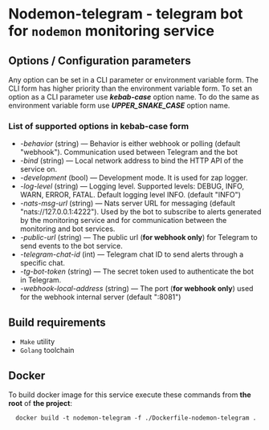 # Nodemon-telegram - telegram bot for `nodemon` monitoring service

## Options / Configuration parameters

Any option can be set in a CLI parameter or environment variable form. The CLI form has higher priority than
the environment variable form.
To set an option as a CLI parameter use _**kebab-case**_ option name.
To do the same as environment variable form use _**UPPER_SNAKE_CASE**_ option name.

### List of supported options in kebab-case form

- _-behavior_ (string) — Behavior is either webhook or polling (default "webhook"). Communication used between
  Telegram and the bot
- _-bind_ (string) — Local network address to bind the HTTP API of the service on.
- _-development_ (bool) — Development mode. It is used for zap logger.
- _-log-level_ (string) — Logging level. Supported levels: DEBUG, INFO, WARN, ERROR, FATAL. Default logging level
  INFO. (default "INFO")
- _-nats-msg-url_ (string) — Nats server URL for messaging (default "nats://127.0.0.1:4222").
  Used by the bot to subscribe to alerts generated by the monitoring service and
  for communication between the monitoring and bot services.
- _-public-url_ (string) — The public url (**for webhook only**) for Telegram to send events to the bot service.
- _-telegram-chat-id_ (int) — Telegram chat ID to send alerts through a specific chat.
- _-tg-bot-token_ (string) — The secret token used to authenticate the bot in Telegram.
- _-webhook-local-address_ (string) — The port (**for webhook only**) used for the webhook
  internal server (default ":8081")

## Build requirements

- `Make` utility
- `Golang` toolchain

## Docker

To build docker image for this service execute these commands from **the root** of **the project**:

```shell
  docker build -t nodemon-telegram -f ./Dockerfile-nodemon-telegram .
```
